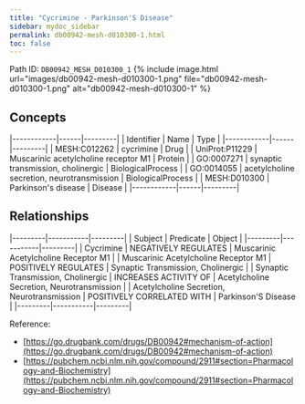 ```yaml
---
title: "Cycrimine - Parkinson'S Disease"
sidebar: mydoc_sidebar
permalink: db00942-mesh-d010300-1.html
toc: false 
---
```



Path ID: `DB00942_MESH_D010300_1`
{% include image.html url="images/db00942-mesh-d010300-1.png" file="db00942-mesh-d010300-1.png" alt="db00942-mesh-d010300-1" %}

## Concepts

|------------|------|---------|
| Identifier | Name | Type    |
|------------|------|---------|
| MESH:C012262 | cycrimine | Drug |
| UniProt:P11229 | Muscarinic acetylcholine receptor M1 | Protein |
| GO:0007271 | synaptic transmission, cholinergic | BiologicalProcess |
| GO:0014055 | acetylcholine secretion, neurotransmission | BiologicalProcess |
| MESH:D010300 | Parkinson's disease | Disease |
|------------|------|---------|

## Relationships

|---------|-----------|---------|
| Subject | Predicate | Object  |
|---------|-----------|---------|
| Cycrimine | NEGATIVELY REGULATES | Muscarinic Acetylcholine Receptor M1 |
| Muscarinic Acetylcholine Receptor M1 | POSITIVELY REGULATES | Synaptic Transmission, Cholinergic |
| Synaptic Transmission, Cholinergic | INCREASES ACTIVITY OF | Acetylcholine Secretion, Neurotransmission |
| Acetylcholine Secretion, Neurotransmission | POSITIVELY CORRELATED WITH | Parkinson'S Disease |
|---------|-----------|---------|

Reference: 
  - [https://go.drugbank.com/drugs/DB00942#mechanism-of-action](https://go.drugbank.com/drugs/DB00942#mechanism-of-action)
  - [https://pubchem.ncbi.nlm.nih.gov/compound/2911#section=Pharmacology-and-Biochemistry](https://pubchem.ncbi.nlm.nih.gov/compound/2911#section=Pharmacology-and-Biochemistry)
